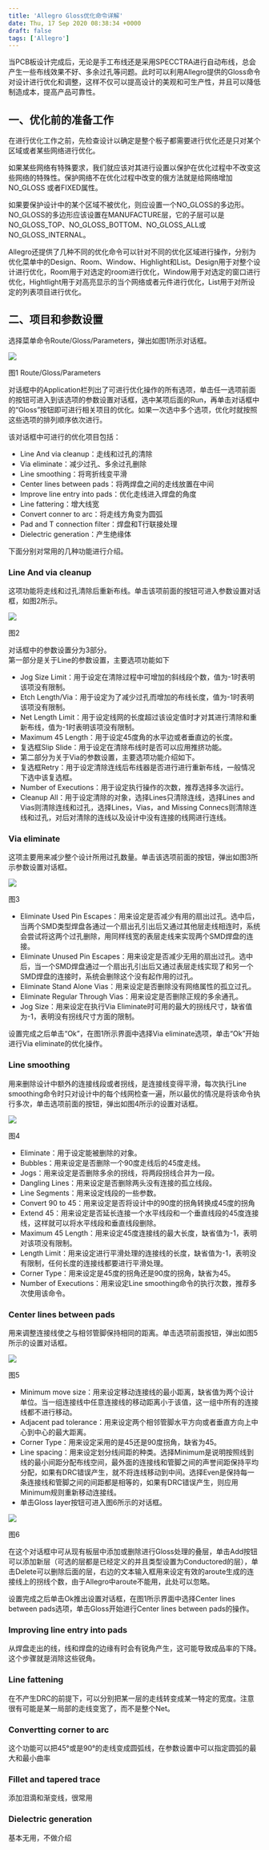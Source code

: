 ```yaml
---
title: 'Allegro Gloss优化命令详解'
date: Thu, 17 Sep 2020 08:38:34 +0000
draft: false
tags: ['Allegro']
---
```


当PCB板设计完成后，无论是手工布线还是采用SPECCTRA进行自动布线，总会产生一些布线效果不好、多余过孔等问题。此时可以利用Allegro提供的Gloss命令对设计进行优化和调整，这样不仅可以提高设计的美观和可生产性，并且可以降低制造成本，提高产品可靠性。

**一、优化前的准备工作**
--------------

  
在进行优化工作之前，先检查设计以确定是整个板子都需要进行优化还是只对某个区域或者某些网络进行优化。

如果某些网络有特殊要求，我们就应该对其进行设置以保护在优化过程中不改变这些网络的特殊性。保护网络不在优化过程中改变的俄方法就是给网络增加NO\_GLOSS 或者FIXED属性。

如果要保护设计中的某个区域不被优化，则应设置一个NO\_GLOSS的多边形。NO\_GLOSS的多边形应该设置在MANUFACTURE层，它的子层可以是NO\_GLOSS\_TOP、NO\_GLOSS\_BOTTOM、NO\_GLOSS\_ALL或NO\_GLOSS\_INTERNAL。

Allegro还提供了几种不同的优化命令可以针对不同的优化区域进行操作，分别为优化菜单中的Design、Room、Window、Highlight和List。Design用于对整个设计进行优化，Room用于对选定的room进行优化，Window用于对选定的窗口进行优化，Hightlight用于对高亮显示的当个网络或者元件进行优化，List用于对所设定的列表项目进行优化。

**二、项目和参数设置**
-------------

选择菜单命令Route/Gloss/Parameters，弹出如图1所示对话框。

![](http://a1024.synology.me:222/images/blog2022/Gloss1.jpg)

图1 Route/Gloss/Parameters

对话框中的Application栏列出了可进行优化操作的所有选项，单击任一选项前面的按钮可进入到该选项的参数设置对话框，选中某项后面的Run，再单击对话框中的“Gloss”按钮即可进行相关项目的优化。如果一次选中多个选项，优化时就按照这些选项的排列顺序依次进行。

该对话框中可进行的优化项目包括：

*   Line And via cleanup：走线和过孔的清除
*   Via eliminate：减少过孔、多余过孔删除
*   Line smoothing：将弯折线变平滑
*   Center lines between pads：将两焊盘之间的走线放置在中间
*   Improve line entry into pads：优化走线进入焊盘的角度
*   Line fattering：增大线宽
*   Convert conner to arc：将走线方角变为圆弧
*   Pad and T connection filter：焊盘和T行联接处理
*   Dielectric generation：产生绝缘体

下面分别对常用的几种功能进行介绍。

### Line And via cleanup

这项功能将走线和过孔清除后重新布线。单击该项前面的按钮可进入参数设置对话框，如图2所示。

![](http://a1024.synology.me:222/images/blog2022/gloss2.jpg)

图2

对话框中的参数设置分为3部分。  
第一部分是关于Line的参数设置，主要选项功能如下

*   Jog Size Limit：用于设定在清除过程中可增加的斜线段个数，值为-1时表明该项没有限制。
*   Etch Length/Via：用于设定为了减少过孔而增加的布线长度，值为-1时表明该项没有限制。
*   Net Length Limit：用于设定线网的长度超过该设定值时才对其进行清除和重新布线，值为-1时表明该项没有限制。
*   Maximum 45 Length：用于设定45度角的水平边或者垂直边的长度。
*   复选框Slip Slide：用于设定在清除布线时是否可以应用推挤功能。
*   第二部分为关于Via的参数设置，主要选项功能介绍如下。
*   复选框Retry：用于设定清除连线后布线器是否进行进行重新布线，一般情况下选中该复选框。
*   Number of Executions：用于设定执行操作的次数，推荐选择多次运行。
*   Cleanup All：用于设定清除的对象，选择Lines只清除连线，选择Lines and Vias则清除连线和过孔，选择Lines，Vias，and Missing Connecs则清除连线和过孔，对后对清除的连线以及设计中没有连接的线网进行连线。

### Via eliminate

这项主要用来减少整个设计所用过孔数量。单击该选项前面的按钮，弹出如图3所示参数设置对话框。

![](http://a1024.synology.me:222/images/blog2022/gloss3.jpg)

图3

*   Eliminate Used Pin Escapes：用来设定是否减少有用的扇出过孔。选中后，当两个SMD类型焊盘各通过一个扇出孔引出后又通过其他层走线相连时，系统会尝试将这两个过孔删除，用同样线宽的表层走线来实现两个SMD焊盘的连接。
*   Eliminate Unused Pin Escapes：用来设定是否减少无用的扇出过孔。选中后，当一个SMD焊盘通过一个扇出孔引出后又通过表层走线实现了和另一个SMD焊盘的连接时，系统会删除这个没有起作用的过孔。
*   Eliminate Stand Alone Vias：用来设定是否删除没有网络属性的孤立过孔。
*   Eliminate Regular Through Vias：用来设定是否删除正规的多余通孔。
*   Jog Size：用来设定在执行Via Eliminate时可用的最大的拐线尺寸，缺省值为-1，表明没有拐线尺寸方面的限制。

设置完成之后单击“Ok”，在图1所示界面中选择Via eliminate选项，单击“Ok”开始进行Via eliminate的优化操作。

### Line smoothing

用来删除设计中额外的连接线段或者拐线，是连接线变得平滑，每次执行Line smoothing命令时只对设计中的每个线网检查一遍，所以最优的情况是将该命令执行多次，单击选项前面的按钮，弹出如图4所示的设置对话框。

![](http://a1024.synology.me:222/images/blog2022/gloss4.jpg)

图4

*   Eliminate：用于设定能被删除的对象。
*   Bubbles：用来设定是否删除一个90度走线后的45度走线。
*   Jogs：用来设定是否删除多余的拐线，将两段拐线合并为一段。
*   Dangling Lines：用来设定是否删除两头没有连接的孤立线段。
*   Line Segments：用来设定线段的一些参数。
*   Convert 90 to 45：用来设定是否将设计中的90度的拐角转换成45度的拐角
*   Extend 45：用来设定是否延长连接一个水平线段和一个垂直线段的45度连接线，这样就可以将水平线段和垂直线段删除。
*   Maximum 45 Length：用来设定45度连接线的最大长度，缺省值为-1，表明对该项没有限制。
*   Length Limit：用来设定进行平滑处理的连接线的长度，缺省值为-1，表明没有限制，任何长度的连接线都要进行平滑处理。
*   Corner Type：用来设定是45度的拐角还是90度的拐角，缺省为45。
*   Number of Executions：用来设定Line smoothing命令的执行次数，推荐多次使用该命令。

### Center lines between pads

用来调整连接线使之与相邻管脚保持相同的距离。单击选项前面按钮，弹出如图5所示的设置对话框。

![](http://a1024.synology.me:222/images/blog2022/gloss5.jpg)

图5

*   Minimum move size：用来设定移动连接线的最小距离，缺省值为两个设计单位。当一组连接线中任意连接线的移动距离小于该值，这一组中所有的连接线都不进行移动。
*   Adjacent pad tolerance：用来设定两个相邻管脚水平方向或者垂直方向上中心到中心的最大距离。
*   Corner Type：用来设定采用的是45还是90度拐角，缺省为45。
*   Line spacing：用来设定划分线间距的种类。选择Minimum是说明按照线到线的最小间距分配布线空间，最外面的连接线和管脚之间的声誉间距保持平均分配，如果有DRC错误产生，就不将连线移动到中间。选择Even是保持每一条连接线和管脚之间的间距都是相等的，如果有DRC错误产生，则应用Minimum规则重新移动连接线。
*   单击Gloss layer按钮可进入图6所示的对话框。

![](http://a1024.synology.me:222/images/blog2022/gloss6.jpg)

图6

在这个对话框中可从现有板层中添加或删除进行Gloss处理的叠层，单击Add按钮可以添加新层（可选的层都是已经定义的并且类型设置为Conductored的层），单击Delete可以删除后面的层，右边的文本输入框用来设定有效的aroute生成的连接线上的拐线个数，由于Allegro中aroute不能用，此处可以忽略。

设置完成之后单击Ok推出设置对话框，在图1所示界面中选择Center lines between pads选项，单击Gloss开始进行Center lines between pads的操作。

### **Improving line entry into pads**

从焊盘走出的线，线和焊盘的边缘有时会有锐角产生，这可能导致成品率的下降。这个步骤就是消除这些锐角。

### **Line fattening**

在不产生DRC的前提下，可以分别把某一层的走线转变成某一特定的宽度。注意很有可能是某一局部的走线变宽了，而不是整个Net。

### **Convertting corner to arc**

这个功能可以把45°或是90°的走线变成圆弧线，在参数设置中可以指定圆弧的最大和最小曲率

### **Fillet and tapered trace**

添加泪滴和渐变线，很常用

### **Dielectric generation**

基本无用，不做介绍